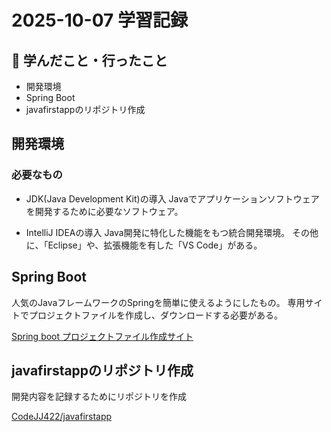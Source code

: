 # 2025-10-07 学習記録

## 📘 学んだこと・行ったこと
- 開発環境
- Spring Boot
- javafirstappのリポジトリ作成

## 開発環境
### 必要なもの
- JDK(Java Development Kit)の導入
Javaでアプリケーションソフトウェアを開発するために必要なソフトウェア。

- IntelliJ IDEAの導入
Java開発に特化した機能をもつ統合開発環境。
その他に、「Eclipse」や、拡張機能を有した「VS Code」がある。

## Spring Boot
人気のJavaフレームワークのSpringを簡単に使えるようにしたもの。
専用サイトでプロジェクトファイルを作成し、ダウンロードする必要がある。

[Spring boot プロジェクトファイル作成サイト](https://start.spring.io/)

## javafirstappのリポジトリ作成
開発内容を記録するためにリポジトリを作成

[CodeJJ422/javafirstapp](https://github.com/CodeJJ422/javafirstapp)